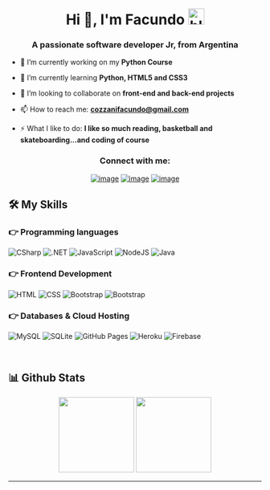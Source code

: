 <h1 align="center">Hi 👋, I'm Facundo <img src="https://cdn3.emoji.gg/emojis/89104-blobcat-hug.png" height="32px" alt="blobcat_hug"></h1>
<h3 align="center">A passionate software developer Jr, from Argentina</h3>

- 🔭 I’m currently working on my **Python Course**

- 🌱 I’m currently learning **Python, HTML5 and CSS3**

- 👯 I’m looking to collaborate on **front-end and back-end projects**

- 📫 How to reach me: **cozzanifacundo@gmail.com**

- ⚡ What I like to do: **I like so much reading, basketball and skateboarding...and coding of course**

<h3 align="center">Connect with me:</h3>
<div align="center">

[![image](https://img.shields.io/badge/LinkedIn-0077B5?style=for-the-badge&logo=linkedin&logoColor=white)](https://www.linkedin.com/in/facundocozzani/)
[![image](https://img.shields.io/badge/WhatsApp-0077B5?style=for-the-badge&logo=whatsapp&logoColor=white)](https://www.linkedin.com/in/facundocozzani/)
[![image](https://img.shields.io/badge/Gmail-D14836?style=for-the-badge&logo=gmail&logoColor=white)](mailto:cozzanifacundo@gmail.com)
  
</div>

## 🛠️ My Skills

### 👉 Programming languages

<p align="left"> 
  <img alt="CSharp" src="https://img.shields.io/badge/C%23-%23239120?style=for-the-badge&logo=csharp&logoColor=white"> 
  <img alt=".NET" src="https://img.shields.io/badge/.NET-5C2D91?style=for-the-badge&logo=.net&logoColor=white"> 
  <img alt="JavaScript" src="https://img.shields.io/badge/javascript-%23323330.svg?style=for-the-badge&logo=javascript&logoColor=%23F7DF1E">
  <img alt="NodeJS" src="https://img.shields.io/badge/node.js-6DA55F?style=for-the-badge&logo=node.js&logoColor=white">
  <img alt="Java" src="https://img.shields.io/badge/java-%23ED8B00.svg?style=for-the-badge&logo=openjdk&logoColor=white"/>
</p>

### 👉 Frontend Development
<p align="left"> 
  <img alt="HTML" src="https://img.shields.io/badge/HTML5%20-%23E34F26.svg?logo=html5&logoColor=white">
  <img alt="CSS" src="https://img.shields.io/badge/CSS%20-%231572B6.svg?logo=css3&logoColor=white">
  <img alt="Bootstrap" src="https://img.shields.io/badge/Bootstrap-%23563D7C.svg?style=flat&logo=bootstrap&logoColor=white"/>
  <img alt="Bootstrap" src="https://img.shields.io/badge/java-%23ED8B00.svg?style=for-the-badge&logo=openjdk&logoColor=white"/>

</p>

### 👉 Databases & Cloud Hosting
<p align="left">
  <img alt="MySQL" src="https://img.shields.io/badge/MySQL-%2300f.svg?style=flat&llogo=mysql&logoColor=white">
  <img alt="SQLite" src ="https://img.shields.io/badge/sqlite-%2307405e.svg?style=flat&logo=sqlite&logoColor=white"/>
  <img alt="GitHub Pages" src="https://img.shields.io/badge/GitHub%20Pages-%23327FC7.svg?style=flat&llogo=github&logoColor=white">
  <img alt="Heroku" src="https://img.shields.io/badge/Heroku%20-%23430098.svg?logo=heroku&logoColor=white">
  <img alt="Firebase" src ="https://img.shields.io/badge/Firebase-%23316192.svg?logo=firebase&logoColor=white">
 </p>
<br/>

## 📊 Github Stats

<p align= "center">
  <img height= "150" src="https://github-readme-stats.vercel.app/api?username=FatuKING&theme=react&show_icons=true&include_all_commits=true" />
  <img height= "150" src="https://github-readme-stats.vercel.app/api/top-langs/?username=FatuKING&theme=react&layout=compact" />
</p>

------
